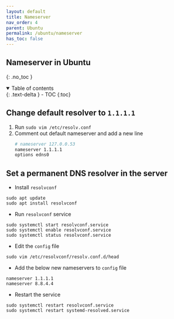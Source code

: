 ```yaml
---
layout: default    
title: Nameserver
nav_order: 4
parent: Ubuntu
permalink: /ubuntu/nameserver
has_toc: false
---
```


## Nameserver in Ubuntu 
{: .no_toc } 

<details open markdown="block">
  <summary>
    Table of contents
  </summary>
  {: .text-delta }
- TOC
{:toc}
</details>

## Change default resolver to `1.1.1.1`

1. Run `sudo vim /etc/resolv.conf`
2. Comment out default nameserver and add a new line
    ```bash
    # nameserver 127.0.0.53
    nameserver 1.1.1.1
    options edns0
    ```

## Set a permanent DNS resolver in the server 

* Install `resolvconf` 
```
sudo apt update
sudo apt install resolvconf
```

* Run `resolvconf` service
```
sudo systemctl start resolvconf.service
sudo systemctl enable resolvconf.service
sudo systemctl status resolvconf.service
```

* Edit the `config` file 
```
sudo vim /etc/resolvconf/resolv.conf.d/head
```

* Add the below new nameservers to `config` file
```
nameserver 1.1.1.1 
nameserver 8.8.4.4
```

* Restart the service 
```
sudo systemctl restart resolvconf.service
sudo systemctl restart systemd-resolved.service
```

